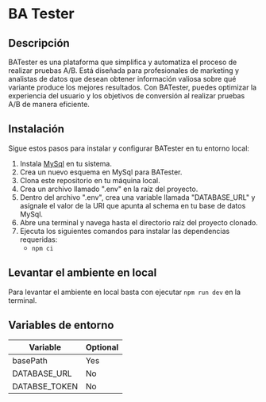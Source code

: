 # BA Tester

## Descripción
BATester es una plataforma que simplifica y automatiza el proceso de realizar pruebas A/B. Está diseñada para profesionales de marketing y analistas de datos que desean obtener información valiosa sobre qué variante produce los mejores resultados. Con BATester, puedes optimizar la experiencia del usuario y los objetivos de conversión al realizar pruebas A/B de manera eficiente.

## Instalación
Sigue estos pasos para instalar y configurar BATester en tu entorno local:

1. Instala [MySql](https://dev.mysql.com/downloads/mysql/) en tu sistema.
2. Crea un nuevo esquema en MySql para BATester.
3. Clona este repositorio en tu máquina local.
4. Crea un archivo llamado ".env" en la raíz del proyecto.
5. Dentro del archivo ".env", crea una variable llamada "DATABASE_URL" y asígnale el valor de la URI que apunta al schema en tu base de datos MySql.
6. Abre una terminal y navega hasta el directorio raíz del proyecto clonado.
7. Ejecuta los siguientes comandos para instalar las dependencias requeridas:
   - ```npm ci```

## Levantar el ambiente en local
Para levantar el ambiente en local basta con ejecutar ```npm run dev``` en la terminal.

## Variables de entorno
Variable | Optional
--- | ---
basePath | Yes
DATABASE_URL | No
DATABSE_TOKEN | No


